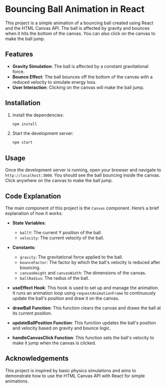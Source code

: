 # Bouncing Ball Animation in React

This project is a simple animation of a bouncing ball created using React and the HTML Canvas API. The ball is affected by gravity and bounces when it hits the bottom of the canvas. You can also click on the canvas to make the ball jump.

## Features

- **Gravity Simulation**: The ball is affected by a constant gravitational force.
- **Bounce Effect**: The ball bounces off the bottom of the canvas with a reduced velocity to simulate energy loss.
- **User Interaction**: Clicking on the canvas will make the ball jump.

## Installation

1. Install the dependencies:
    ```bash
    npm install
    ```

2. Start the development server:
    ```bash
    npm start
    ```

## Usage

Once the development server is running, open your browser and navigate to `http://localhost:3000`. You should see the ball bouncing inside the canvas. Click anywhere on the canvas to make the ball jump.

## Code Explanation

The main component of this project is the `Canvas` component. Here’s a brief explanation of how it works:

- **State Variables**: 
  - `ballY`: The current Y position of the ball.
  - `velocity`: The current velocity of the ball.

- **Constants**:
  - `gravity`: The gravitational force applied to the ball.
  - `bounceFactor`: The factor by which the ball's velocity is reduced after bouncing.
  - `canvasHeight` and `canvasWidth`: The dimensions of the canvas.
  - `ballRadius`: The radius of the ball.

- **useEffect Hook**: This hook is used to set up and manage the animation. It runs an animation loop using `requestAnimationFrame` to continuously update the ball's position and draw it on the canvas.

- **drawBall Function**: This function clears the canvas and draws the ball at its current position.

- **updateBallPosition Function**: This function updates the ball's position and velocity based on gravity and bounce logic.

- **handleCanvasClick Function**: This function sets the ball's velocity to make it jump when the canvas is clicked.

## Acknowledgements

This project is inspired by basic physics simulations and aims to demonstrate how to use the HTML Canvas API with React for simple animations.
